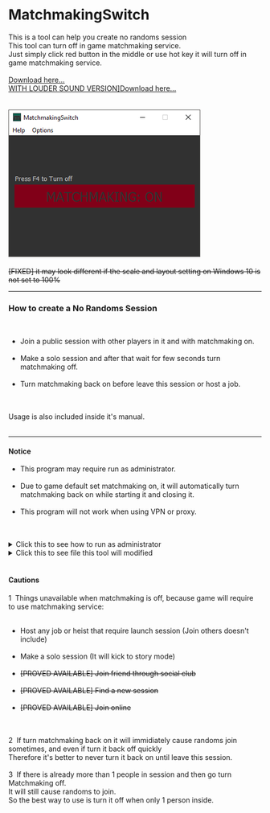 <h1>MatchmakingSwitch</h1>
This is a tool can help you create no randoms session<br>
This tool can turn off in game matchmaking service.<br>
Just simply click red button in the middle or use hot key it will turn off in game matchmaking service.<br>
<br>
<a href="https://raw.githubusercontent.com/Barracuda10/MatchmakingSwitch/master/MatchmakingSwitch/x64/Release/MatchmakingSwitch.exe"><ins>Download here...</ins></a><br>
<a href="//raw.githubusercontent.com/Barracuda10/MatchmakingSwitch/master/MatchmakingSwitch/x64/Release/ffmpeg/MatchmakingSwitch.exe"><ins>WITH LOUDER SOUND VERSION]Download here...</ins></a><br>
<br>
<br>
<img src="https://github.com/Barracuda10/others/blob/master/MatchmakingSwitch/matchmakingswitch.png"><br>
<br>
<del>[FIXED] it may look different if the scale and layout setting on Windows 10 is not set to 100%</del>
<br>
<hr>
<h3>How to create a No Randoms Session</h3>
<br>
<ul>
  <li>Join a public session with other players in it and with matchmaking on.</li><br>
  <li>Make a solo session and after that wait for few seconds turn matchmaking off.</li><br>
  <li>Turn matchmaking back on before leave this session or host a job.</li><br>
</ul>
<br>
Usage is also included inside it's manual.<br>
<br>
<hr>
<h4>Notice</h4>
<ul>
  <li>This program may require run as administrator.</li><br>
  <li>Due to game default set matchmaking on, it will automatically turn matchmaking back on while starting it and closing it.</li><br>
  <li>This program will not work when using VPN or proxy.</li><br>
</ul>
<br>
<details>
  <summary>Click this to see how to run as administrator</summary>
  <br>
  &nbsp;&nbsp;-&nbsp;&nbsp;Check this option showed below<br>
  <img src="https://github.com/Barracuda10/others/blob/master/MatchmakingSwitch/administrator.png"><br>
</details>
<details>
  <summary>Click this to see file this tool will modified</summary>
  &nbsp;&nbsp;-&nbsp;&nbsp;Hosts [PATH]%WINDIR%\system32\drivers\etc\hosts<br>
</details>
<br>
<h4>Cautions</h4>
1&nbsp;&nbsp;Things unavailable when matchmaking is off, because game will require to use matchmaking service:<br>
<br>
<ul>
  <li>Host any job or heist that require launch session (Join others doesn't include)</li><br>
  <li>Make a solo session (It will kick to story mode)</li><br>
  <li><del>[PROVED AVAILABLE] Join friend through social club</del></li><br>
  <li><del>[PROVED AVAILABLE] Find a new session</del></li><br>
  <li><del>[PROVED AVAILABLE] Join online</del></li><br>
</ul>

<br>
2&nbsp;&nbsp;If turn matchmaking back on it will immidiately cause randoms join sometimes, and even if turn it back off quickly<br>
Therefore it's better to never turn it back on until leave this session.<br>
<br>
3&nbsp;&nbsp;If there is already more than 1 people in session and then go turn Matchmaking off.<br>
It will still cause randoms to join.<br>
So the best way to use is turn it off when only 1 person inside.<br>
